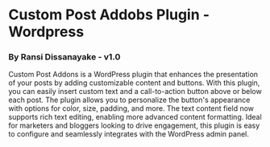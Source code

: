 # Custom Post Addobs Plugin - Wordpress
### By Ransi Dissanayake - v1.0

Custom Post Addons is a WordPress plugin that enhances the presentation of your posts by adding customizable content and buttons. With this plugin, you can easily insert custom text and a call-to-action button above or below each post. The plugin allows you to personalize the button's appearance with options for color, size, padding, and more. The text content field now supports rich text editing, enabling more advanced content formatting. Ideal for marketers and bloggers looking to drive engagement, this plugin is easy to configure and seamlessly integrates with the WordPress admin panel.
